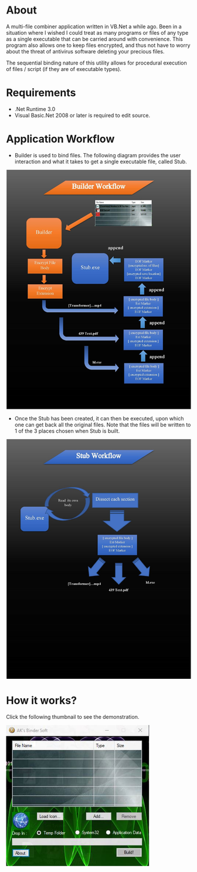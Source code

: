# About

A multi-file combiner application written in VB.Net a while ago. Been in a situation where I wished I could treat as many programs or files of any type as a single executable that can be carried around with convenience. This program also allows one to keep files encrypted, and thus not have to worry about the threat of antivirus software deleting your precious files.

The sequential binding nature of this utility allows for procedural execution of files / script (if they are of executable types).



# Requirements

 - .Net Runtime 3.0
 - Visual Basic.Net 2008 or later is required to edit source.



# Application Workflow

  - Builder is used to bind files. The following diagram provides the user interaction and what it takes to get a single executable file, called Stub.
  
  ![Capturing](/builder_workflow.jpg)
  
  
  - Once the Stub has been created, it can then be executed, upon which one can get back all the original files. Note that the files will be written to 1 of the 3 places chosen when Stub is built.
  
  ![Capturing](/stub_workflow.jpg)



# How it works?

Click the following thumbnail to see the demonstration.

[![Demonstration of BinderSoft](https://github.com/aungkhant0911/Bindersoft/blob/master/application.JPG)](https://youtu.be/89upnww_Z60 )

